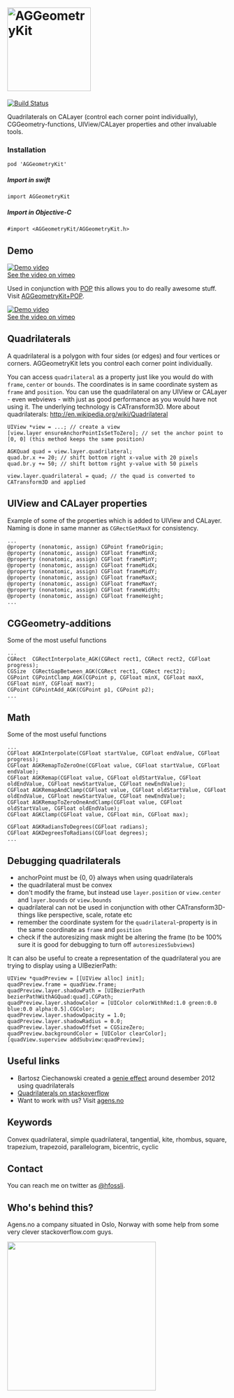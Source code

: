 # <img src="/logo.png?raw=true" width="191" alt="AGGeometryKit" />
[![Build Status](https://travis-ci.org/agens-no/AGGeometryKit.svg?branch=master)](https://travis-ci.org/agens-no/AGGeometryKit)

Quadrilaterals on CALayer (control each corner point individually), CGGeometry-functions, UIView/CALayer properties and other invaluable tools.



### Installation

```
pod 'AGGeometryKit'
```

##### Import in swift

```
import AGGeometryKit
```

##### Import in Objective-C

```
#import <AGGeometryKit/AGGeometryKit.h>
```

## Demo

[![Demo video](/video-aggeometrykit.png)](https://vimeo.com/95376358)  
[See the video on vimeo ](https://vimeo.com/95376358)

Used in conjunction with [POP](https://github.com/facebook/pop) this allows you to do really awesome stuff. Visit [AGGeometryKit+POP](https://github.com/hfossli/AGGeometryKit-Pop).

[![Demo video](/video-aggeometrykit-pop.png)](https://vimeo.com/95383807)  
[See the video on vimeo ](https://vimeo.com/95383807)


## Quadrilaterals

A quadrilateral is a polygon with four sides (or edges) and four vertices or corners. AGGeometryKit lets you control each corner point individually.

You can access `quadrilateral` as a property just like you would do with `frame`, `center` or `bounds`. The coordinates is in same coordinate system as `frame` and `position`. You can use the quadrilateral on any UIView or CALayer - even webviews - with just as good performance as you would have not using it. The underlying technology is CATransform3D. More about quadrilaterals: http://en.wikipedia.org/wiki/Quadrilateral

```
UIView *view = ...; // create a view
[view.layer ensureAnchorPointIsSetToZero]; // set the anchor point to [0, 0] (this method keeps the same position)

AGKQuad quad = view.layer.quadrilateral;
quad.br.x += 20; // shift bottom right x-value with 20 pixels
quad.br.y += 50; // shift bottom right y-value with 50 pixels

view.layer.quadrilateral = quad; // the quad is converted to CATransform3D and applied
```

## UIView and CALayer properties

Example of some of the properties which is added to UIView and CALayer. Naming is done in same manner as `CGRectGetMaxX` for consistency.

```
...
@property (nonatomic, assign) CGPoint frameOrigin;
@property (nonatomic, assign) CGFloat frameMinX;
@property (nonatomic, assign) CGFloat frameMinY;
@property (nonatomic, assign) CGFloat frameMidX;
@property (nonatomic, assign) CGFloat frameMidY;
@property (nonatomic, assign) CGFloat frameMaxX;
@property (nonatomic, assign) CGFloat frameMaxY;
@property (nonatomic, assign) CGFloat frameWidth;
@property (nonatomic, assign) CGFloat frameHeight;
...
```



## CGGeometry-additions

Some of the most useful functions

```
...
CGRect  CGRectInterpolate_AGK(CGRect rect1, CGRect rect2, CGFloat progress);
CGSize  CGRectGapBetween_AGK(CGRect rect1, CGRect rect2);
CGPoint CGPointClamp_AGK(CGPoint p, CGFloat minX, CGFloat maxX, CGFloat minY, CGFloat maxY);
CGPoint CGPointAdd_AGK(CGPoint p1, CGPoint p2);
...
```



## Math

Some of the most useful functions

```
...
CGFloat AGKInterpolate(CGFloat startValue, CGFloat endValue, CGFloat progress);
CGFloat AGKRemapToZeroOne(CGFloat value, CGFloat startValue, CGFloat endValue);
CGFloat AGKRemap(CGFloat value, CGFloat oldStartValue, CGFloat oldEndValue, CGFloat newStartValue, CGFloat newEndValue);
CGFloat AGKRemapAndClamp(CGFloat value, CGFloat oldStartValue, CGFloat oldEndValue, CGFloat newStartValue, CGFloat newEndValue);
CGFloat AGKRemapToZeroOneAndClamp(CGFloat value, CGFloat oldStartValue, CGFloat oldEndValue);
CGFloat AGKClamp(CGFloat value, CGFloat min, CGFloat max);

CGFloat AGKRadiansToDegrees(CGFloat radians);
CGFloat AGKDegreesToRadians(CGFloat degrees);
...
```


## Debugging quadrilaterals

- anchorPoint must be {0, 0} always when using quadrilaterals
- the quadrilateral must be convex
- don't modify the frame, but instead use `layer.position` or `view.center` and `layer.bounds` or `view.bounds`
- quadrilateral can not be used in conjunction with other CATransform3D-things like perspective, scale, rotate etc
- remember the coordinate system for the `quadrilateral`-property is in the same coordinate as `frame` and `position`
- check if the autoresizing mask might be altering the frame (to be 100% sure it is good for debugging to turn off `autoresizesSubviews`)

It can also be useful to create a representation of the quadrilateral you are trying to display using a UIBezierPath:

```
UIView *quadPreview = [[UIView alloc] init];
quadPreview.frame = quadView.frame;
quadPreview.layer.shadowPath = [UIBezierPath bezierPathWithAGQuad:quad].CGPath;
quadPreview.layer.shadowColor = [UIColor colorWithRed:1.0 green:0.0 blue:0.0 alpha:0.5].CGColor;
quadPreview.layer.shadowOpacity = 1.0;
quadPreview.layer.shadowRadius = 0.0;
quadPreview.layer.shadowOffset = CGSizeZero;
quadPreview.backgroundColor = [UIColor clearColor];
[quadView.superview addSubview:quadPreview];
```


## Useful links

* Bartosz Ciechanowski created a [genie effect](https://github.com/Ciechan/BCGenieEffect/) around desember 2012 using quadrilaterals
* [Quadrilaterals on stackoverflow](http://stackoverflow.com/a/12820877/558816)
* Want to work with us? Visit [agens.no](http://agens.no/)



## Keywords

Convex quadrilateral, simple quadrilateral, tangential, kite, rhombus, square, trapezium, trapezoid, parallelogram, bicentric, cyclic



## Contact

You can reach me on twitter as [@hfossli](https://twitter.com/hfossli).


## Who's behind this?

Agens.no a company situated in Oslo, Norway with some help from some very clever stackoverflow.com guys.

[<img src="http://static.agens.no/images/agens_logo_w_slogan_avenir_medium.png" width="340" />](http://agens.no/)
